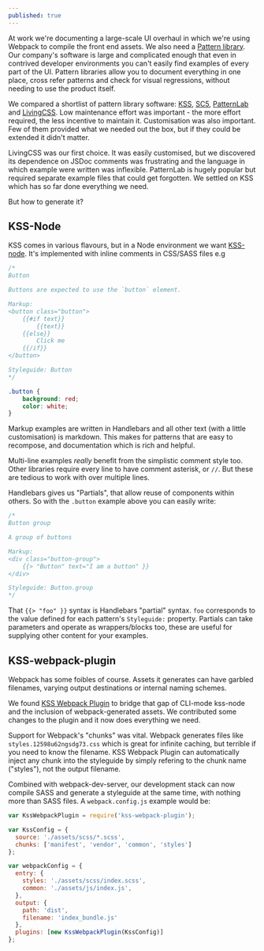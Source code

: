 ```yaml
---
published: true
---
```


At work we're documenting a large-scale UI overhaul in which we're using Webpack to compile the front end assets. We also need a [Pattern library](adele.uxpin.com). Our company's software is large and complicated enough that even in contrived developer environments you can't easily find examples of every part of the UI. Pattern libraries allow you to document everything in one place, cross refer patterns and check for visual regressions, without needing to use the product itself.

We compared a shortlist of pattern library software: [KSS](https://github.com/kss-node/kss-node), [SC5](https://github.com/SC5/sc5-styleguide), [PatternLab](https://patternlab.io/) and [LivingCSS](https://github.com/straker/livingcss). Low maintenance effort was important - the more effort required, the less incentive to maintain it. Customisation was also important. Few of them provided what we needed out the box, but if they could be extended it didn't matter.

LivingCSS was our first choice. It was easily customised, but we discovered its dependence on JSDoc comments was frustrating and the language in which example were written was inflexible. PatternLab is hugely popular but required separate example files that could get forgotten. We settled on KSS which has so far done everything we need. 

But how to generate it?

## KSS-Node

KSS comes in various flavours, but in a Node environment we want [KSS-node](https://github.com/kss-node/kss-node). It's implemented with inline comments in CSS/SASS files e.g

``` css
/*
Button

Buttons are expected to use the `button` element.

Markup:
<button class="button">
	{{#if text}}
		{{text}}
	{{else}}
		Click me
	{{/if}}
</button>

Styleguide: Button
*/

.button {
	background: red;
	color: white;
}

```

Markup examples are written in Handlebars and all other text (with a little customisation) is markdown. This makes for patterns that are easy to recompose, and documentation which is rich and helpful.

Multi-line examples _really_ benefit from the simplistic comment style too. Other libraries require every line to have comment asterisk, or `//`. But these are tedious to work with over multiple lines.

Handlebars gives us "Partials", that allow reuse of components within others. So with the `.button` example above you can easily write:

```css
/*
Button group

A group of buttons

Markup:
<div class="button-group">
	{{> "Button" text="I am a button" }}
</div>

Styleguide: Button.group
*/
```

That `{{> "foo" }}` syntax is Handlebars "partial" syntax. `foo` corresponds to the value defined for each pattern's `Styleguide:` property. Partials can take parameters and operate as wrappers/blocks too, these are useful for supplying other content for your examples.

## KSS-webpack-plugin

Webpack has some foibles of course. Assets it generates can have garbled filenames, varying output destinations or internal naming schemes.

We found [KSS Webpack Plugin](https://www.npmjs.com/package/kss-webpack-plugin) to bridge that gap of CLI-mode kss-node and the inclusion of webpack-generated assets. We contributed some changes to the plugin and it now does everything we need.

Support for Webpack's "chunks" was vital. Webpack generates files like `styles.12598u62ngsdg73.css` which is great for infinite caching, but terrible if you need to know the filename. KSS Webpack Plugin can automatically inject any chunk into the styleguide by simply refering to the chunk name ("styles"), not the output filename. 

Combined with webpack-dev-server, our development stack can now compile SASS and generate a styleguide at the same time, with nothing more than SASS files. A `webpack.config.js` example would be:


```js
var KssWebpackPlugin = require('kss-webpack-plugin');

var KssConfig = {
  source: './assets/scss/*.scss',
  chunks: ['manifest', 'vendor', 'common', 'styles']
};

var webpackConfig = {
  entry: {
    styles: './assets/scss/index.scss',
    common: './assets/js/index.js',
  },
  output: {
    path: 'dist',
    filename: 'index_bundle.js'
  },
  plugins: [new KssWebpackPlugin(KssConfig)]
};
```
